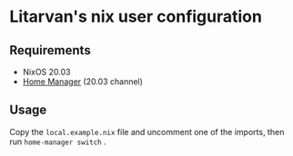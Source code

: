 # Litarvan's nix user configuration

## Requirements

- NixOS 20.03
- [Home Manager](https://github.com/rycee/home-manager) (20.03 channel)

## Usage

Copy the `local.example.nix` file and uncomment one of the imports,
then run `home-manager switch` .